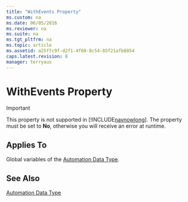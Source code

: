 ```yaml
---
title: "WithEvents Property"
ms.custom: na
ms.date: 06/05/2016
ms.reviewer: na
ms.suite: na
ms.tgt_pltfrm: na
ms.topic: article
ms.assetid: a25ffc9f-d2f1-4f60-8c54-85f21afb8854
caps.latest.revision: 8
manager: terryaus
---
```

# WithEvents Property
> [!IMPORTANT]  
>  This property is not supported in [!INCLUDE[navnowlong](includes/navnowlong_md.md)]. The property must be set to **No**, otherwise you will receive an error at runtime.  
  
## Applies To  
 Global variables of the [Automation Data Type](Automation-Data-Type.md).  
  
## See Also  
 [Automation Data Type](Automation-Data-Type.md)
